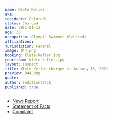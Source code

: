 ```yaml
---
name: Klete Keller
aka:
residence: Colorado
status: Charged
date: 2021-01-13
age: 38
occupation: Olympic Swimmer (Retired)
affiliations:
jurisdiction: Federal
image: 044.png
booking: klete-keller.jpg
courtroom: klete-keller.jpg
layout: suspect
title: Klete Keller charged on January 13, 2021
preview: 044.png
quote:
author: seditiontrack
published: true
---
```


- [News Report](https://people.com/sports/klete-keller-friends-ex-wife-react-participation-capitol-riots/)
- [Statement of Facts](https://www.justice.gov/opa/page/file/1354311/download)
- [Complaint](https://www.justice.gov/opa/page/file/1354311/download)